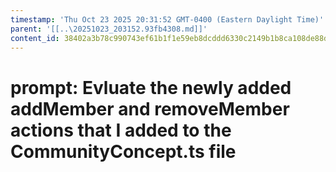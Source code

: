 ```yaml
---
timestamp: 'Thu Oct 23 2025 20:31:52 GMT-0400 (Eastern Daylight Time)'
parent: '[[..\20251023_203152.93fb4308.md]]'
content_id: 38402a3b78c990743ef61b1f1e59eb8dcddd6330c2149b1b8ca108de88d504f6
---
```


# prompt: Evluate the newly added addMember and removeMember actions that I added to the CommunityConcept.ts file
